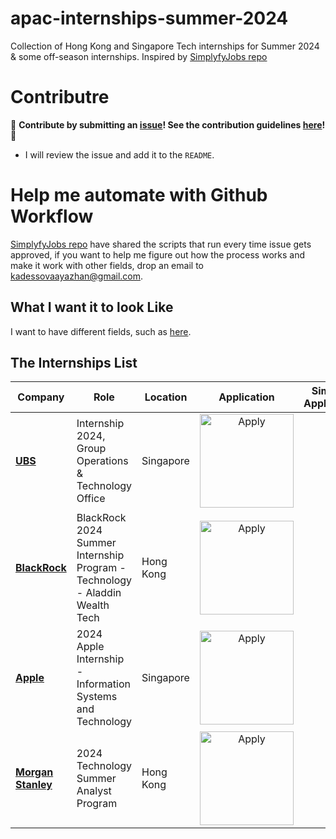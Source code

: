 # apac-internships-summer-2024

Collection of Hong Kong and Singapore Tech internships for Summer 2024 & some off-season internships.
Inspired by [SimplyfyJobs repo](https://github.com/SimplifyJobs/Summer2024-Internships/tree/dev)

# Contributre

🙏 **Contribute by submitting an [issue](https://github.com/ayazhankadessova/apac-internships-summer-2024/issues)! See the contribution guidelines [here](https://github.com/ayazhankadessova/apac-internships-summer-2024/blob/main/CONTRIBUTING.md)!** 🙏

- I will review the issue and add it to the `README`.

# Help me automate with Github Workflow

[SimplyfyJobs repo](https://github.com/SimplifyJobs/Summer2024-Internships/tree/dev) have shared the scripts that run every time issue gets approved, if you want to help me figure out how the process works and make it work with other fields, drop an email to <a href="mailto:kadessovaayazhan@gmail.com">kadessovaayazhan@gmail.com</a>.

## What I want it to look Like

I want to have different fields, such as [here](https://github.com/ayazhankadessova/apac-internships-summer-2024/blob/main/old-readme.md).

## The Internships List

| Company                 | Role                                    | Location          |                             Application                             | Simplify Application |
| ----------------------- | --------------------------------------- | ----------------- | :-----------------------------------------------------------------: | :------------------: |
| **[UBS](https://jobs.ubs.com/TGnewUI/Search/home/HomeWithPreLoad?partnerid=25008&siteid=5131&PageType=searchResults&SearchType=linkquery&LinkID=6558#jobDetails=282897_5131)** | Internship 2024, Group Operations & Technology Office | Singapore   |<a href="https://jobs.ubs.com/TGnewUI/Search/home/HomeWithPreLoad?partnerid=25008&siteid=5131&PageType=searchResults&SearchType=linkquery&LinkID=6558#jobDetails=282897_5131"> <img src="https://i.imgur.com/5JF7mJI.png" width="150" alt="Apply"></a>   |                      |
| **[BlackRock](https://blackrock.tal.net/vx/lang-en-GB/mobile-0/brand-3/user-1762833/xf-10a23d860253/candidate/so/pm/1/pl/1/opp/7889-Summer-Internship-Program-APAC/en-GB)** | BlackRock 2024 Summer Internship Program - Technology - Aladdin Wealth Tech | Hong Kong | <img src="https://i.imgur.com/5JF7mJI.png" width="150" alt="Apply"> |                      |
| **[Apple](https://blackrock.tal.net/vx/lang-en-GB/mobile-0/brand-3/user-1762833/xf-10a23d860253/candidate/so/pm/1/pl/1/opp/7889-Summer-Internship-Program-APAC/en-GB)** | 2024 Apple Internship - Information Systems and Technology     | Singapore | <img src="https://i.imgur.com/5JF7mJI.png" width="150" alt="Apply"> |                      |
| **[Morgan Stanley](https://morganstanley.tal.net/vx/brand-0/candidate/so/pm/1/pl/1/opp/16134-2024-Technology-Summer-Analyst-Program-Hong-Kong/en-GB)** | 2024 Technology Summer Analyst Program | Hong Kong | <img src="https://i.imgur.com/5JF7mJI.png" width="150" alt="Apply"> |                      |
